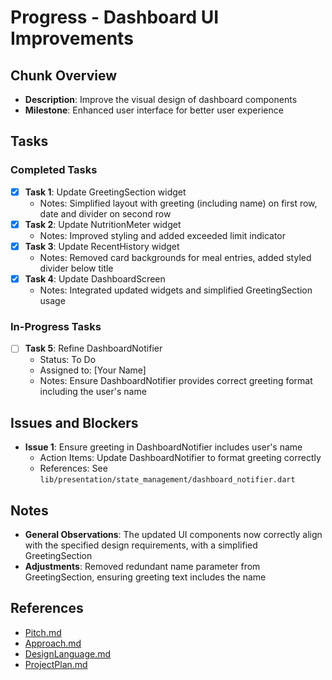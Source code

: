 # Progress - Dashboard UI Improvements

## Chunk Overview

- **Description**: Improve the visual design of dashboard components
- **Milestone**: Enhanced user interface for better user experience

## Tasks

### Completed Tasks

- [x] **Task 1**: Update GreetingSection widget
  - Notes: Simplified layout with greeting (including name) on first row, date and divider on second row
- [x] **Task 2**: Update NutritionMeter widget
  - Notes: Improved styling and added exceeded limit indicator
- [x] **Task 3**: Update RecentHistory widget
  - Notes: Removed card backgrounds for meal entries, added styled divider below title
- [x] **Task 4**: Update DashboardScreen
  - Notes: Integrated updated widgets and simplified GreetingSection usage

### In-Progress Tasks

- [ ] **Task 5**: Refine DashboardNotifier
  - Status: To Do
  - Assigned to: [Your Name]
  - Notes: Ensure DashboardNotifier provides correct greeting format including the user's name

## Issues and Blockers

- **Issue 1**: Ensure greeting in DashboardNotifier includes user's name
  - Action Items: Update DashboardNotifier to format greeting correctly
  - References: See `lib/presentation/state_management/dashboard_notifier.dart`

## Notes

- **General Observations**: The updated UI components now correctly align with the specified design requirements, with a simplified GreetingSection
- **Adjustments**: Removed redundant name parameter from GreetingSection, ensuring greeting text includes the name

## References

- [Pitch.md](./Pitch.md)
- [Approach.md](./Approach.md)
- [DesignLanguage.md](./DesignLanguage.md)
- [ProjectPlan.md](./ProjectPlan.md)